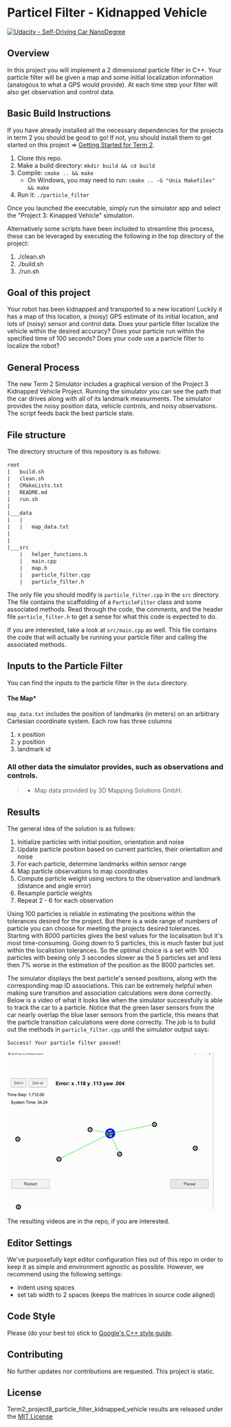 # Particel Filter - Kidnapped Vehicle
[![Udacity - Self-Driving Car NanoDegree](https://s3.amazonaws.com/udacity-sdc/github/shield-carnd.svg)](http://www.udacity.com/drive)

## Overview

In this project you will implement a 2 dimensional particle filter in C++. Your particle filter will be given a map and some initial localization information (analogous to what a GPS would provide). At each time step your filter will also get observation and control data.


## Basic Build Instructions

If you have already installed all the necessary dependencies for the projects in term 2 you should be good to go! If not, you should install them to get started on this project => [Getting Started for Term 2](../term2_How_to_get_started). 

1. Clone this repo.
2. Make a build directory: `mkdir build && cd build`
3. Compile: `cmake .. && make`
   * On Windows, you may need to run: `cmake .. -G "Unix Makefiles" && make`
4. Run it: `./particle_filter`

Once you launched the executable, simply run the simulator app and select the "Project 3: Kinapped Vehicle" simulation.

Alternatively some scripts have been included to streamline this process, these can be leveraged by executing the following in the top directory of the project:

1. ./clean.sh
2. ./build.sh
3. ./run.sh

## Goal of this project

Your robot has been kidnapped and transported to a new location! Luckily it has a map of this location, a (noisy) GPS estimate of its initial location, and lots of (noisy) sensor and control data.
Does your particle filter localize the vehicle within the desired accuracy?
Does your particle run within the specified time of 100 seconds?
Does your code use a particle filter to localize the robot?

## General Process

The new Term 2 Simulator includes a graphical version of the Project 3 Kidnapped Vehicle Project. Running the simulator you can see the path that the car drives along with all of its landmark measurments.
The simulator provides the noisy position data, vehicle controls, and noisy observations. The script feeds back the best particle state. 

## File structure
The directory structure of this repository is as follows:

```
root
|   build.sh
|   clean.sh
|   CMakeLists.txt
|   README.md
|   run.sh
|
|___data
|   |   
|   |   map_data.txt
|   
|   
|___src
    |   helper_functions.h
    |   main.cpp
    |   map.h
    |   particle_filter.cpp
    |   particle_filter.h
```

The only file you should modify is `particle_filter.cpp` in the `src` directory. The file contains the scaffolding of a `ParticleFilter` class and some associated methods. Read through the code, the comments, and the header file `particle_filter.h` to get a sense for what this code is expected to do.

If you are interested, take a look at `src/main.cpp` as well. This file contains the code that will actually be running your particle filter and calling the associated methods.

## Inputs to the Particle Filter
You can find the inputs to the particle filter in the `data` directory. 

#### The Map*
`map_data.txt` includes the position of landmarks (in meters) on an arbitrary Cartesian coordinate system. Each row has three columns
1. x position
2. y position
3. landmark id

### All other data the simulator provides, such as observations and controls.

> * Map data provided by 3D Mapping Solutions GmbH.

## Results

The general idea of the solution is as follows:

 1. Initialize particles with initial position, orientation and noise
 2. Update particle position based on current particles, their orientation and noise  
 3. For each particle, determine landmarks within sensor range
 4. Map particle observations to map coordinates
 5. Compute particle weight using vectors to the observation and landmark (distance and angle error)
 6. Resample particle weights
 7. Repeat 2 - 6 for each observation 

Using 100 particles is reliable in estimating the positions within the
tolerances desired for the project. But there is a wide range of numbers of particle you can choose for meeting the projects desired tolerances. Starting with 8000 particles gives the best values for the localisation but it's most time-consuming. Going down to 5 particles, this is much faster but just within the localistion tolerances. So the optimal choice is a set with 100 particles with beeing only 3 secondes slower as the 5 particles set and less then 7% worse in the estimation of the position as the 8000 particles set.

The simulator displays the best particle's sensed positions, along with the corresponding map ID associations. This can be extremely helpful when making sure transition and association calculations were done correctly. Below is a video of what it looks like when the simulator successfully is able to track the car to a particle. Notice that the green laser sensors from the car nearly overlap the blue laser sensors from the particle, this means that the particle transition calculations were done correctly.
The job is to build out the methods in `particle_filter.cpp` until the simulator output says:

```
Success! Your particle filter passed!
```

![particle_filter_kidnapped_vehicle](./results/particle_filter_kidnapped_vehicle.gif)

The resulting videos are in the repo, if you are interested.  

## Editor Settings

We've purposefully kept editor configuration files out of this repo in order to
keep it as simple and environment agnostic as possible. However, we recommend
using the following settings:

* indent using spaces
* set tab width to 2 spaces (keeps the matrices in source code aligned)

## Code Style

Please (do your best to) stick to [Google's C++ style guide](https://google.github.io/styleguide/cppguide.html).

## Contributing

No further updates nor contributions are requested.  This project is static.

## License

Term2_project8_particle_filter_kidnapped_vehicle results are released under the [MIT License](./LICENSE)